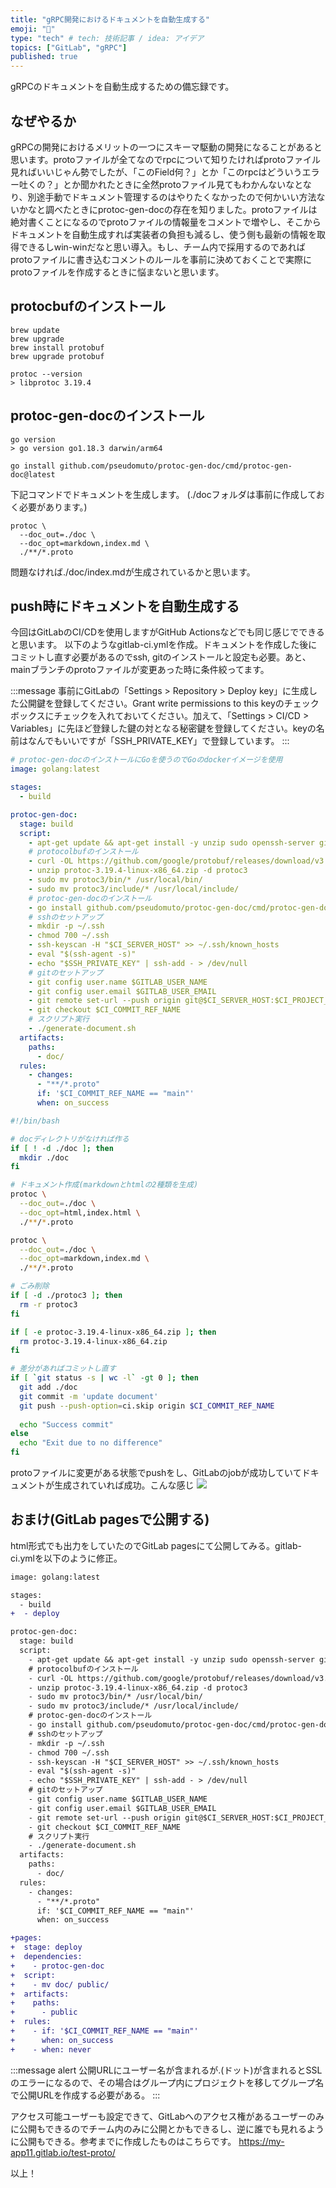 ```yaml
---
title: "gRPC開発におけるドキュメントを自動生成する"
emoji: "🙆"
type: "tech" # tech: 技術記事 / idea: アイデア
topics: ["GitLab", "gRPC"]
published: true
---
```


gRPCのドキュメントを自動生成するための備忘録です。

## なぜやるか
gRPCの開発におけるメリットの一つにスキーマ駆動の開発になることがあると思います。protoファイルが全てなのでrpcについて知りたければprotoファイル見ればいいじゃん勢でしたが、「このField何？」とか「このrpcはどういうエラー吐くの？」とか聞かれたときに全然protoファイル見てもわかんないなとなり、別途手動でドキュメント管理するのはやりたくなかったので何かいい方法ないかなと調べたときにprotoc-gen-docの存在を知りました。protoファイルは絶対書くことになるのでprotoファイルの情報量をコメントで増やし、そこからドキュメントを自動生成すれば実装者の負担も減るし、使う側も最新の情報を取得できるしwin-winだなと思い導入。もし、チーム内で採用するのであればprotoファイルに書き込むコメントのルールを事前に決めておくことで実際にprotoファイルを作成するときに悩まないと思います。

## protocbufのインストール
```
brew update
brew upgrade
brew install protobuf
brew upgrade protobuf

protoc --version
> libprotoc 3.19.4
```

## protoc-gen-docのインストール
```
go version
> go version go1.18.3 darwin/arm64

go install github.com/pseudomuto/protoc-gen-doc/cmd/protoc-gen-doc@latest
```

下記コマンドでドキュメントを生成します。
(./docフォルダは事前に作成しておく必要があります。)
```
protoc \
  --doc_out=./doc \
  --doc_opt=markdown,index.md \
  ./**/*.proto
```

問題なければ./doc/index.mdが生成されているかと思います。

## push時にドキュメントを自動生成する
今回はGitLabのCI/CDを使用しますがGitHub Actionsなどでも同じ感じでできると思います。
以下のようなgitlab-ci.ymlを作成。ドキュメントを作成した後にコミットし直す必要があるのでssh, gitのインストールと設定も必要。あと、mainブランチのprotoファイルが変更あった時に条件絞ってます。

:::message
事前にGitLabの「Settings > Repository > Deploy key」に生成した公開鍵を登録してください。Grant write permissions to this keyのチェックボックスにチェックを入れておいてください。加えて、「Settings > CI/CD > Variables」に先ほど登録した鍵の対となる秘密鍵を登録してください。keyの名前はなんでもいいですが「SSH_PRIVATE_KEY」で登録しています。
:::
```yaml:gitlab-ci.yml
# protoc-gen-docのインストールにGoを使うのでGoのdockerイメージを使用
image: golang:latest

stages:
  - build

protoc-gen-doc:
  stage: build
  script: 
    - apt-get update && apt-get install -y unzip sudo openssh-server git
    # protocolbufのインストール
    - curl -OL https://github.com/google/protobuf/releases/download/v3.19.4/protoc-3.19.4-linux-x86_64.zip
    - unzip protoc-3.19.4-linux-x86_64.zip -d protoc3
    - sudo mv protoc3/bin/* /usr/local/bin/
    - sudo mv protoc3/include/* /usr/local/include/
    # protoc-gen-docのインストール
    - go install github.com/pseudomuto/protoc-gen-doc/cmd/protoc-gen-doc@latest
    # sshのセットアップ
    - mkdir -p ~/.ssh
    - chmod 700 ~/.ssh
    - ssh-keyscan -H "$CI_SERVER_HOST" >> ~/.ssh/known_hosts
    - eval "$(ssh-agent -s)"
    - echo "$SSH_PRIVATE_KEY" | ssh-add - > /dev/null
    # gitのセットアップ
    - git config user.name $GITLAB_USER_NAME
    - git config user.email $GITLAB_USER_EMAIL
    - git remote set-url --push origin git@$CI_SERVER_HOST:$CI_PROJECT_PATH.git
    - git checkout $CI_COMMIT_REF_NAME
    # スクリプト実行
    - ./generate-document.sh
  artifacts:
    paths:
      - doc/
  rules:
    - changes: 
      - "**/*.proto"
      if: '$CI_COMMIT_REF_NAME == "main"'
      when: on_success
```

```sh:generate-document.sh
#!/bin/bash

# docディレクトリがなければ作る
if [ ! -d ./doc ]; then
  mkdir ./doc
fi

# ドキュメント作成(markdownとhtmlの2種類を生成)
protoc \
  --doc_out=./doc \
  --doc_opt=html,index.html \
  ./**/*.proto

protoc \
  --doc_out=./doc \
  --doc_opt=markdown,index.md \
  ./**/*.proto

# ごみ削除
if [ -d ./protoc3 ]; then
  rm -r protoc3
fi

if [ -e protoc-3.19.4-linux-x86_64.zip ]; then
  rm protoc-3.19.4-linux-x86_64.zip
fi

# 差分があればコミットし直す
if [ `git status -s | wc -l` -gt 0 ]; then
  git add ./doc
  git commit -m 'update document'
  git push --push-option=ci.skip origin $CI_COMMIT_REF_NAME
  
  echo "Success commit"
else
  echo "Exit due to no difference"
fi
```

protoファイルに変更がある状態でpushをし、GitLabのjobが成功していてドキュメントが生成されていれば成功。こんな感じ
![](https://storage.googleapis.com/zenn-user-upload/0c62ea87aaf9-20220627.png)


## おまけ(GitLab pagesで公開する)
html形式でも出力をしていたのでGitLab pagesにて公開してみる。gitlab-ci.ymlを以下のように修正。
```diff yaml:gitlab-ci.yml
image: golang:latest

stages:
  - build
+  - deploy

protoc-gen-doc:
  stage: build
  script: 
    - apt-get update && apt-get install -y unzip sudo openssh-server git
    # protocolbufのインストール
    - curl -OL https://github.com/google/protobuf/releases/download/v3.19.4/protoc-3.19.4-linux-x86_64.zip
    - unzip protoc-3.19.4-linux-x86_64.zip -d protoc3
    - sudo mv protoc3/bin/* /usr/local/bin/
    - sudo mv protoc3/include/* /usr/local/include/
    # protoc-gen-docのインストール
    - go install github.com/pseudomuto/protoc-gen-doc/cmd/protoc-gen-doc@latest
    # sshのセットアップ
    - mkdir -p ~/.ssh
    - chmod 700 ~/.ssh
    - ssh-keyscan -H "$CI_SERVER_HOST" >> ~/.ssh/known_hosts
    - eval "$(ssh-agent -s)"
    - echo "$SSH_PRIVATE_KEY" | ssh-add - > /dev/null
    # gitのセットアップ
    - git config user.name $GITLAB_USER_NAME
    - git config user.email $GITLAB_USER_EMAIL
    - git remote set-url --push origin git@$CI_SERVER_HOST:$CI_PROJECT_PATH.git
    - git checkout $CI_COMMIT_REF_NAME
    # スクリプト実行
    - ./generate-document.sh
  artifacts:
    paths:
      - doc/
  rules:
    - changes: 
      - "**/*.proto"
      if: '$CI_COMMIT_REF_NAME == "main"'
      when: on_success

+pages:
+  stage: deploy
+  dependencies:
+    - protoc-gen-doc
+  script:
+    - mv doc/ public/
+  artifacts:
+    paths:
+      - public
+  rules:
+    - if: '$CI_COMMIT_REF_NAME == "main"'
+      when: on_success
+    - when: never
```

:::message alert
公開URLにユーザー名が含まれるが.(ドット)が含まれるとSSLのエラーになるので、その場合はグループ内にプロジェクトを移してグループ名で公開URLを作成する必要がある。
:::

アクセス可能ユーザーも設定できて、GitLabへのアクセス権があるユーザーのみに公開もできるのでチーム内のみに公開とかもできるし、逆に誰でも見れるように公開もできる。参考までに作成したものはこちらです。
https://my-app11.gitlab.io/test-proto/

以上！